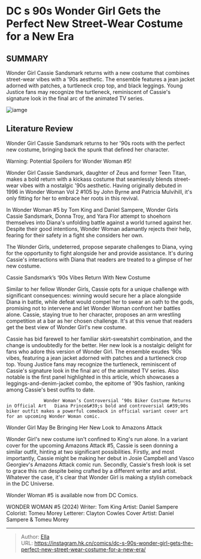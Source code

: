 # DC s  90s Wonder Girl Gets the Perfect New Street-Wear Costume for a New Era


## SUMMARY 



  Wonder Girl Cassie Sandsmark returns with a new costume that combines street-wear vibes with a &#39;90s aesthetic.   The ensemble features a jean jacket adorned with patches, a turtleneck crop top, and black leggings.   Young Justice fans may recognize the turtleneck, reminiscent of Cassie&#39;s signature look in the final arc of the animated TV series.  

![iamge](https://static1.srcdn.com/wordpress/wp-content/uploads/2024/01/amazons-attack-5-variant-cover-of-cassie-as-wonder-girl.jpg)

## Literature Review

Wonder Girl Cassie Sandsmark returns to her &#39;90s roots with the perfect new costume, bringing back the spunk that defined her character.




Warning: Potential Spoilers for Wonder Woman #5!




Wonder Girl Cassie Sandsmark, daughter of Zeus and former Teen Titan, makes a bold return with a kickass costume that seamlessly blends street-wear vibes with a nostalgic &#39;90s aesthetic. Having originally debuted in 1996 in Wonder Woman Vol 2 #105 by John Byrne and Patricia Mulvihill, it&#39;s only fitting for her to embrace her roots in this revival.

In Wonder Woman #5 by Tom King and Daniel Sampere, Wonder Girls Cassie Sandsmark, Donna Troy, and Yara Flor attempt to shoehorn themselves into Diana&#39;s unfolding battle against a world turned against her. Despite their good intentions, Wonder Woman adamantly rejects their help, fearing for their safety in a fight she considers her own.

          

The Wonder Girls, undeterred, propose separate challenges to Diana, vying for the opportunity to fight alongside her and provide assistance. It&#39;s during Cassie&#39;s interactions with Diana that readers are treated to a glimpse of her new costume.





 Cassie Sandsmark’s ‘90s Vibes Return With New Costume 


          

Similar to her fellow Wonder Girls, Cassie opts for a unique challenge with significant consequences: winning would secure her a place alongside Diana in battle, while defeat would compel her to swear an oath to the gods, promising not to intervene and let Wonder Woman confront her battles alone. Cassie, staying true to her character, proposes an arm wrestling competition at a bar as her chosen challenge. It&#39;s at this venue that readers get the best view of Wonder Girl&#39;s new costume.

Cassie has bid farewell to her familiar skirt-sweatshirt combination, and the change is undoubtedly for the better. Her new look is a nostalgic delight for fans who adore this version of Wonder Girl. The ensemble exudes &#39;90s vibes, featuring a jean jacket adorned with patches and a turtleneck crop top. Young Justice fans may recognize the turtleneck, reminiscent of Cassie&#39;s signature look in the final arc of the animated TV series. Also notable is the first panel highlighted in this article, which showcases a leggings-and-denim-jacket combo, the epitome of &#39;90s fashion, ranking among Cassie&#39;s best outfits to date.




                  Wonder Woman’s Controversial ‘90s Biker Costume Returns in Official Art   Diana Prince&#39;s bold and controversial &#39;90s biker outfit makes a powerful comeback in official variant cover art for an upcoming Wonder Woman comic.   



 Wonder Girl May Be Bringing Her New Look to Amazons Attack 


          

Wonder Girl&#39;s new costume isn&#39;t confined to King&#39;s run alone. In a variant cover for the upcoming Amazons Attack #5, Cassie is seen donning a similar outfit, hinting at two significant possibilities. Firstly, and most importantly, Cassie might be making her debut in Josie Campbell and Vasco Georgiev&#39;s Amazons Attack comic run. Secondly, Cassie&#39;s fresh look is set to grace this run despite being crafted by a different writer and artist. Whatever the case, it&#39;s clear that Wonder Girl is making a stylish comeback in the DC Universe.




Wonder Woman #5 is available now from DC Comics.

 WONDER WOMAN #5 (2024)                  Writer: Tom King   Artist: Daniel Sampere   Colorist: Tomeu Morey   Letterer: Clayton Cowles   Cover Artist: Daniel Sampere &amp; Tomeu Morey      




---

> Author: [Ella](https://instagram.hk.cn/)  
> URL: https://instagram.hk.cn/comics/dc-s-90s-wonder-girl-gets-the-perfect-new-street-wear-costume-for-a-new-era/  

